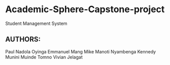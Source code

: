 # Academic-Sphere-Capstone-project
Student Management System

## AUTHORS:
Paul Nadola Oyinga
Emmanuel Mang
Mike Manoti Nyambenga
Kennedy Munini Muinde
Tomno Vivian Jelagat 
